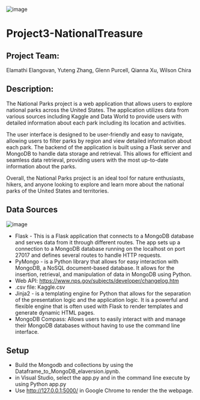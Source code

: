 ![image](https://user-images.githubusercontent.com/112281976/212208518-739cb1d6-3d86-4f1c-a676-d7ad680e983c.png)




# Project3-NationalTreasure

## Project Team:

Elamathi Elangovan, Yuteng Zhang, Glenn Purcell, Qianna Xu, Wilson Chira

## Description: 

The National Parks project is a web application that allows users to explore national parks across the United States. The application utilizes data from various sources including Kaggle and Data World to provide users with detailed information about each park including its location and activities.

The user interface is designed to be user-friendly and easy to navigate, allowing users to filter parks by region and view detailed information about each park. The backend of the application is built using a Flask server and MongoDB to handle data storage and retrieval. This allows for efficient and seamless data retrieval, providing users with the most up-to-date information about the parks.

Overall, the National Parks project is an ideal tool for nature enthusiasts, hikers, and anyone looking to explore and learn more about the national parks of the United States and territories.


## Data Sources

![image](https://user-images.githubusercontent.com/112281976/212980580-fbd127a3-cb95-4da6-95d2-337f83b97497.png)


* Flask - This is a Flask application that connects to a MongoDB database and serves data from it through different routes. The app sets up a connection to a MongoDB           database running on the localhost on port 27017 and defines several routes to handle HTTP requests.  
* PyMongo - is a Python library that allows for easy interaction with MongoDB, a NoSQL document-based database. It allows for the insertion, retrieval, and                       manipulation of data in MongoDB using Python.
* Web API:  https://www.nps.gov/subjects/developer/changelog.htm
* .csv file: Kaggle.csv
* Jinja2 -  is a templating engine for Python that allows for the separation of the presentation logic and the application logic. It is a powerful and flexible engine             that is often used with Flask to render templates and generate dynamic HTML pages.
* MongoDB Compass: Allows users to easily interact with and manage their MongoDB databases without having to use the command line interface.

## Setup

* Build the Mongodb and collections by using the Dataframe_to_MongoDB_elaversion.ipynb.
* in Visual Studio, select the app.py and in the command line execute by using Python app.py
* Use http://127.0.0.1:5000/ in Google Chrome to render the the webpage. 
